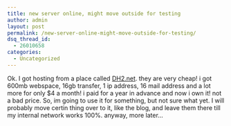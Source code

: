 ```yaml
---
title: new server online, might move outside for testing
author: admin
layout: post
permalink: /new-server-online-might-move-outside-for-testing/
dsq_thread_id:
  - 26010658
categories:
  - Uncategorized
---
```

Ok. I got hosting from a place called [DH2.net][1]. they are very cheap! i got 600mb webspace, 16gb transfer, 1 ip address, 16 mail address and a lot more for only $4 a month! i paid for a year in advance and now i own it! not a bad price. So, im going to use it for something, but not sure what yet. I will probably move certin thing over to it, like the blog, and leave them there till my internal network works 100%. anyway, more later&#8230;

 [1]: http://www.dh2.net